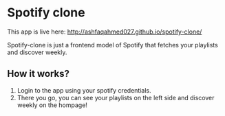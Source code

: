 # Spotify clone

This app is live here: http://ashfaqahmed027.github.io/spotify-clone/

Spotify-clone is just a frontend model of Spotify that fetches your playlists and discover weekly.

## How it works?

1. Login to the app using your spotify credentials.
2. There you go, you can see your playlists on the left side and discover weekly on the hompage!
